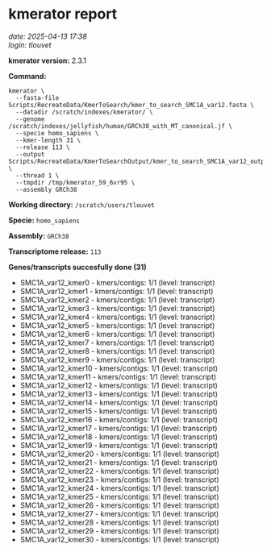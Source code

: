 # kmerator report
*date: 2025-04-13 17:38*  
*login: tlouvet*

**kmerator version:** 2.3.1

**Command:**

```
kmerator \
  --fasta-file Scripts/RecreateData/KmerToSearch/kmer_to_search_SMC1A_var12.fasta \
  --datadir /scratch/indexes/kmerator/ \
  --genome /scratch/indexes/jellyfish/human/GRCh38_with_MT_canonical.jf \
  --specie homo_sapiens \
  --kmer-length 31 \
  --release 113 \
  --output Scripts/RecreateData/KmerToSearchOutput/kmer_to_search_SMC1A_var12_output \
  --thread 1 \
  --tmpdir /tmp/kmerator_59_6vr95 \
  --assembly GRCh38
```

**Working directory:** `/scratch/users/tlouvet`

**Specie:** `homo_sapiens`

**Assembly:** `GRCh38`

**Transcriptome release:** `113`

**Genes/transcripts succesfully done (31)**

- SMC1A_var12_kmer0 - kmers/contigs: 1/1 (level: transcript)
- SMC1A_var12_kmer1 - kmers/contigs: 1/1 (level: transcript)
- SMC1A_var12_kmer2 - kmers/contigs: 1/1 (level: transcript)
- SMC1A_var12_kmer3 - kmers/contigs: 1/1 (level: transcript)
- SMC1A_var12_kmer4 - kmers/contigs: 1/1 (level: transcript)
- SMC1A_var12_kmer5 - kmers/contigs: 1/1 (level: transcript)
- SMC1A_var12_kmer6 - kmers/contigs: 1/1 (level: transcript)
- SMC1A_var12_kmer7 - kmers/contigs: 1/1 (level: transcript)
- SMC1A_var12_kmer8 - kmers/contigs: 1/1 (level: transcript)
- SMC1A_var12_kmer9 - kmers/contigs: 1/1 (level: transcript)
- SMC1A_var12_kmer10 - kmers/contigs: 1/1 (level: transcript)
- SMC1A_var12_kmer11 - kmers/contigs: 1/1 (level: transcript)
- SMC1A_var12_kmer12 - kmers/contigs: 1/1 (level: transcript)
- SMC1A_var12_kmer13 - kmers/contigs: 1/1 (level: transcript)
- SMC1A_var12_kmer14 - kmers/contigs: 1/1 (level: transcript)
- SMC1A_var12_kmer15 - kmers/contigs: 1/1 (level: transcript)
- SMC1A_var12_kmer16 - kmers/contigs: 1/1 (level: transcript)
- SMC1A_var12_kmer17 - kmers/contigs: 1/1 (level: transcript)
- SMC1A_var12_kmer18 - kmers/contigs: 1/1 (level: transcript)
- SMC1A_var12_kmer19 - kmers/contigs: 1/1 (level: transcript)
- SMC1A_var12_kmer20 - kmers/contigs: 1/1 (level: transcript)
- SMC1A_var12_kmer21 - kmers/contigs: 1/1 (level: transcript)
- SMC1A_var12_kmer22 - kmers/contigs: 1/1 (level: transcript)
- SMC1A_var12_kmer23 - kmers/contigs: 1/1 (level: transcript)
- SMC1A_var12_kmer24 - kmers/contigs: 1/1 (level: transcript)
- SMC1A_var12_kmer25 - kmers/contigs: 1/1 (level: transcript)
- SMC1A_var12_kmer26 - kmers/contigs: 1/1 (level: transcript)
- SMC1A_var12_kmer27 - kmers/contigs: 1/1 (level: transcript)
- SMC1A_var12_kmer28 - kmers/contigs: 1/1 (level: transcript)
- SMC1A_var12_kmer29 - kmers/contigs: 1/1 (level: transcript)
- SMC1A_var12_kmer30 - kmers/contigs: 1/1 (level: transcript)
